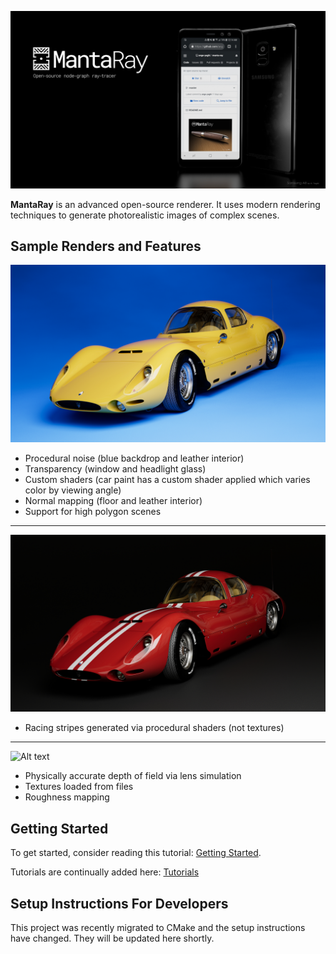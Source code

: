 ![Alt text](docs/public/banners/mantaray_banner_v4.png?raw=true)


**MantaRay** is an advanced open-source renderer. It uses modern rendering techniques to generate photorealistic images of complex scenes.

## Sample Renders and Features

![Alt text](docs/public/samples/2021-05-05_T01_36_43_quick_render_S16384.jpg?raw=true)

- Procedural noise (blue backdrop and leather interior)
- Transparency (window and headlight glass)
- Custom shaders (car paint has a custom shader applied which varies color by viewing angle)
- Normal mapping (floor and leather interior)
- Support for high polygon scenes
---

![Alt text](docs/public/samples/2021-05-06_T01_02_44_quick_render_S16384.jpg?raw=true)

- Racing stripes generated via procedural shaders (not textures)
---

![Alt text](docs/public/samples/2019-03-20_T18_24_22_stock_scene_S14800.bmp?raw=true)
- Physically accurate depth of field via lens simulation
- Textures loaded from files
- Roughness mapping

## Getting Started

To get started, consider reading this tutorial: [Getting Started](docs/public/tutorials/1_getting_started/1_getting_started.md).

Tutorials are continually added here: [Tutorials](docs/public/tutorials/all_tutorials.md)
 
## Setup Instructions For Developers

This project was recently migrated to CMake and the setup instructions have changed. They will be updated here shortly.
